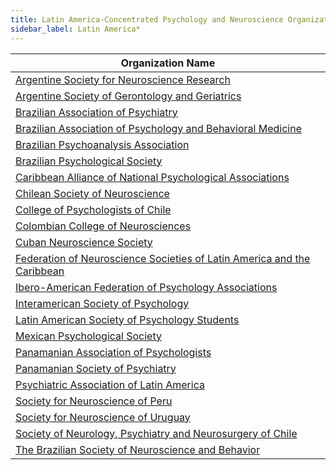 ```yaml
---
title: Latin America-Concentrated Psychology and Neuroscience Organizations
sidebar_label: Latin America*
---
```


| Organization Name |
|------------------|
| [Argentine Society for Neuroscience Research](http://www.saneurociencias.org.ar/) |
| [Argentine Society of Gerontology and Geriatrics](http://www.sagg.org.ar/) |
| [Brazilian Association of Psychiatry](http://www.abpbrasil.org.br/) |
| [Brazilian Association of Psychology and Behavioral Medicine](http://www.abpmc.org.br/) |
| [Brazilian Psychoanalysis Association](http://www.abp.org.br/) |
| [Brazilian Psychological Society](http://www.sbponline.org.br/) |
| [Caribbean Alliance of National Psychological Associations](https://canpanet.org/) |
| [Chilean Society of Neuroscience](http://www.socneurociencia.cl/) |
| [College of Psychologists of Chile](http://www.colegiopsicologos.cl/) |
| [Colombian College of Neurosciences](http://colne.org.co/) |
| [Cuban Neuroscience Society](http://www.cneuro.cu/) |
| [Federation of Neuroscience Societies of Latin America and the Caribbean](http://falan-ibrolarc.org/) |
| [Ibero-American Federation of Psychology Associations](http://www.fiapsi.org/) |
| [Interamerican Society of Psychology](https://sipsych.org/) |
| [Latin American Society of Psychology Students](https://solepsicologia.blogspot.com/) |
| [Mexican Psychological Society](http://www.psicologia.org.mx/) |
| [Panamanian Association of Psychologists](http://www.app-panama.org/) |
| [Panamanian Society of Psychiatry](http://www.psipanama.org/) |
| [Psychiatric Association of Latin America](http://www.apalweb.org/) |
| [Society for Neuroscience of Peru](https://sites.google.com/a/sonep.org/sonep/) |
| [Society for Neuroscience of Uruguay](http://sociedadneurocienciasuy.com/) |
| [Society of Neurology, Psychiatry and Neurosurgery of Chile](http://www.sonepsyn.cl/) |
| [The Brazilian Society of Neuroscience and Behavior](http://www.sbnec.org.br/site/) |

